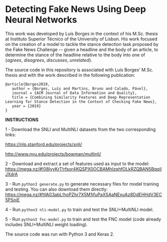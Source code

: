 # Detecting Fake News Using Deep Neural Networks

This work was developed by Luís Borges in the context of his M.Sc. thesis at Instituto Superior Técnico of the University of Lisbon. His work focused on the creation of a model to tackle the stance detection task proposed by the Fake News Challenge -- given a headline and the body of an article, to determine the stance of the headline relative to the body into one of {*agrees*, *disagrees*, *discusses*, *unrelated*}.

The source code in this repository is associated with Luís Borges' M.Sc. thesis and with the work described in the following publication:

```
@article{Borges2019,
   author = {Borges, Luís and Martins, Bruno and Calado, Pável},
   journal = {ACM Journal of Data Information and Quality},
   title = {Combining Similarity Features and Deep Representation Learning for Stance Detection in the Context of Checking Fake News},
   year = {2019}
}
```

**INSTRUCTIONS**

1 - Download the SNLI and MultiNLI datasets from the two corresponding links:

https://nlp.stanford.edu/projects/snli/

http://www.nyu.edu/projects/bowman/multinli/

2 - Download and extract a set of features used as input to the model:
https://mega.nz/#!08IyyKrT!rfsor4KQSPX0OCBAMhIzqhfOLkRZQBAN5BqqiIJXdrA 

3 - Run ```python3 generate.py``` to generate necessary files for model training and testing. You can also download them directly:
https://mega.nz/#!tlAG3abL!hoPZhr7X5M1ifuPaXSAaNExuAz8DdEHHdV3EC5PSojE

4 - Run ```python3 nli-model.py``` to train and test the SNLI+MultiNLI model.

5 - Run ```python3 fnc-model.py``` to train and test the FNC model (code already includes SNLI+MultiNLI weight loading).

The source code was run with Python 3 and Keras 2.
